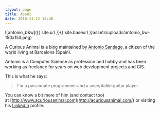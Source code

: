 ```yaml
---
layout: page
title: About
date: 2010-11-22 14:48
---
```


![antonio_b&w]({{ site.url }}{{ site.baseurl }}assets/uploads/antonio_bw-150x150.png)

A Curious Animal is a blog maintained by [Antonio Santiago](http://acuriousanimal.com/), a citizen of the world living at Barcelona (Spain).

Antonio is a Computer Science as profession and hobby and has been working as freelance for years on web development projects and GIS.

This is what he says:

> I'm a passionate programmer and a acceptable guitar player

You can know a bit more of him (and contact too) at [http://www.acuriousanimal.com](http://acuriousanimal.com/) or visiting his [LinkedIn](http://es.linkedin.com/pub/antonio-santiago/27/739/858) profile.
